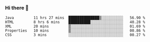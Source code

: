 ### Hi there 👋

<!--START_SECTION:waka-->

```text
Java         11 hrs 27 mins  ██████████████▒░░░░░░░░░░   56.90 %
HTML         8 hrs 6 mins    ██████████░░░░░░░░░░░░░░░   40.28 %
XML          20 mins         ▒░░░░░░░░░░░░░░░░░░░░░░░░   01.69 %
Properties   10 mins         ▒░░░░░░░░░░░░░░░░░░░░░░░░   00.86 %
CSS          3 mins          ░░░░░░░░░░░░░░░░░░░░░░░░░   00.27 %
```

<!--END_SECTION:waka-->


<!--
**AnkelMauCastillo/AnkelMauCastillo** is a ✨ _special_ ✨ repository because its `README.md` (this file) appears on your GitHub profile.

Here are some ideas to get you started:

- 🔭 I’m currently working on ...
- 🌱 I’m currently learning ...
- 👯 I’m looking to collaborate on ...
- 🤔 I’m looking for help with ...
- 💬 Ask me about ...
- 📫 How to reach me: ...
- 😄 Pronouns: ...
- ⚡ Fun fact: ...
-->
